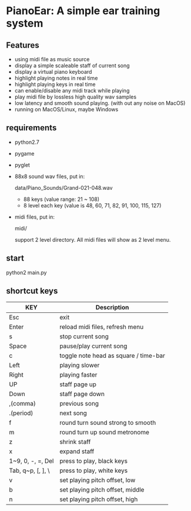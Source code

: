 # PianoEar: A simple ear training system

## Features

* using midi file as music source
* display a simple scaleable staff of current song
* display a virtual piano keyboard
* highlight playing notes in real time
* highlight playing keys in real time
* can enable/disable any midi track while playing
* play midi file by lossless high quality wav samples
* low latency and smooth sound playing. (with out any noise on MacOS)
* running on MacOS/Linux, maybe Windows

## requirements

* python2.7
* pygame
* pyglet
* 88x8 sound wav files, put in:

    data/Piano_Sounds/Grand-021-048.wav

  * 88 keys (value range: 21 ~ 108)
  * 8 level each key (value is 48, 60, 71, 82, 91, 100, 115, 127)

* midi files, put in:

    midi/

  support 2 level directory. All midi files will show as 2 level menu.


## start

python2 main.py


## shortcut keys

KEY |  Description
--- | ---
Esc |  exit
Enter |  reload midi files, refresh menu
s |  stop current song
Space |  pause/play current song
c |  toggle note head as square / time-bar
Left |  playing slower
Right |  playing faster
UP |  staff page up
Down |  staff page down
,(comma) |  previous song
.(period) |  next song
f |  round turn sound strong to smooth
m |  round turn up sound metronome
z |  shrink staff
x |  expand staff
1~9, 0, -, =, Del |  press to play, black keys
Tab, q~p, [, ], \ |  press to play, white keys
v |  set playing pitch offset, low
b |  set playing pitch offset, middle
n |  set playing pitch offset, high
